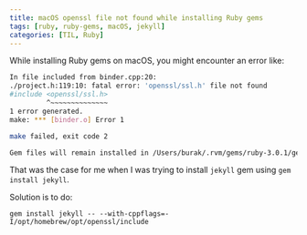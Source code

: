 ```yaml
---
title: macOS openssl file not found while installing Ruby gems
tags: [ruby, ruby-gems, macOS, jekyll]
categories: [TIL, Ruby]
---
```


While installing Ruby gems on macOS, you might encounter an error like:
```bash
In file included from binder.cpp:20:
./project.h:119:10: fatal error: 'openssl/ssl.h' file not found
#include <openssl/ssl.h>
         ^~~~~~~~~~~~~~~
1 error generated.
make: *** [binder.o] Error 1

make failed, exit code 2

Gem files will remain installed in /Users/burak/.rvm/gems/ruby-3.0.1/gems/eventmachine-1.2.7 for inspection.
```

That was the case for me when I was trying to install `jekyll` gem using `gem install jekyll`.

Solution is to do:
```
gem install jekyll -- --with-cppflags=-I/opt/homebrew/opt/openssl/include
```
